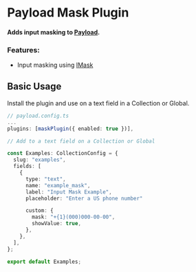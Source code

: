 # Payload Mask Plugin
#### Adds input masking to [Payload](https://payloadcms.com/).

### Features:

- Input masking using  [IMask](https://github.com/uNmAnNeR/imaskjs/tree/master?tab=readme-ov-file)


## Basic Usage

Install the plugin and use on a text field in a Collection or Global.


```ts
// payload.config.ts
...
plugins: [maskPlugin({ enabled: true })],
```

```ts
// Add to a text field on a Collection or Global

const Examples: CollectionConfig = {
  slug: "examples",
  fields: [
    {
      type: "text",
      name: "example_mask",
      label: "Input Mask Example",
      placeholder: "Enter a US phone number"

      custom: {
        mask: "+{1}(000)000-00-00",
        showValue: true,
      },
    },
  ],
};

export default Examples;
```
